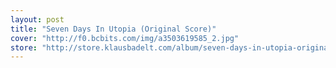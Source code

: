 ```yaml
---
layout: post
title: "Seven Days In Utopia (Original Score)"
cover: "http://f0.bcbits.com/img/a3503619585_2.jpg"
store: "http://store.klausbadelt.com/album/seven-days-in-utopia-original-score?pk=170"
---
```

